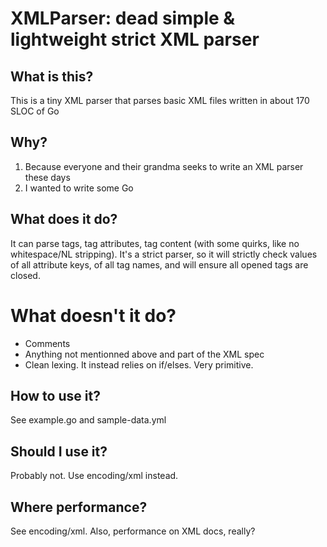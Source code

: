 # XMLParser: dead simple & lightweight strict XML parser

## What is this?

This is a tiny XML parser  that parses basic XML files written in about 170 SLOC of Go

## Why?

1. Because everyone and their grandma seeks to write an XML parser these days
2. I wanted to write some Go

## What does it do?

It can parse tags, tag attributes, tag content (with some quirks, like no whitespace/NL stripping). It's a strict parser, so it will strictly check values of all attribute keys, of all tag names, and will ensure all opened tags are closed.

# What doesn't it do?

- Comments
- Anything not mentionned above and part of the XML spec
- Clean lexing. It instead relies on if/elses. Very primitive.

## How to use it?

See example.go and sample-data.yml

## Should I use it?

Probably not. Use encoding/xml instead.

## Where performance?

See encoding/xml. Also, performance on XML docs, really?